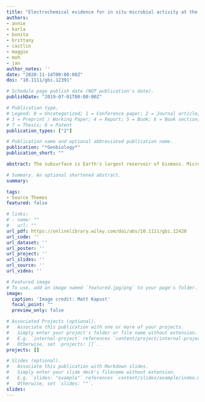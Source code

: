 ```yaml
---
title: "Electrochemical evidence for in situ microbial activity at the Deep Mine Microbial Observatory (DeMMO), South Dakota, USA"
authors:
- annie
- karla
- bonita
- brittany
- caitlin
- maggie
- moh
- jan
author_notes: ''
date: "2020-11-14T00:00:00Z"
doi: "10.1111/gbi.12391"

# Schedule page publish date (NOT publication's date).
publishDate: "2019-07-01T00:00:00Z"

# Publication type.
# Legend: 0 = Uncategorized; 1 = Conference paper; 2 = Journal article;
# 3 = Preprint / Working Paper; 4 = Report; 5 = Book; 6 = Book section;
# 7 = Thesis; 8 = Patent
publication_types: ["2"]

# Publication name and optional abbreviated publication name.
publication: "*Geobiology*"
publication_short: ""

abstract: The subsurface is Earth's largest reservoir of biomass. Micro‐organisms are the dominant lifeforms in this habitat, but the nature of their in situ activities remains largely unresolved. At the Deep Mine Microbial Observatory (DeMMO) located in the Sanford Underground Research Facility (SURF) in Lead, South Dakota (USA), we performed in situ electrochemical incubations designed to assess the potential for deep groundwater microbial communities to utilize extracellular electron transfer to support microbial respiration. DeMMO 4 was chosen for its stable geochemistry and microbial community. Graphite and indium tin oxide electrodes poised at −200 mV versus SHE were incubated along with open circuit controls and various minerals in a parallel flow reactor that split access to fluids across different treatments. From the patterns of net current over time (fluctuating between anodic and cathodic currents over the course of a few days to weeks) and the catalytic features measured using periodic cyclic voltammetry, evidence of both oxidative and reductive microbe‐electrode interactions was observed. The predominant catalytic activity ranged from −210 to −120 mV. The observed temporal variability in electrochemical activity was unexpected given the documented stability in major geochemical parameters. This suggests that the accessed fluids are more heterogeneous in electrochemically active microbial populations than previously predicted from the stable community composition. As previously reported, the fracture fluid and surface‐attached microbial communities at SURF differed significantly. However, only minimal differences in community composition were observed between poised potential electrodes, open circuit electrodes, and mineral incubations. These data support that in this environment the ability to attach to surfaces is a stronger driver of microbial community structure than the type or reactivity of the surface. We demonstrate that insight into specific activities can be gained from electrochemical methods, specifically chronoamperometry coupled with routine cyclic voltammetry, which provide a sensitive approach to evaluate microbial activities in situ.

# Summary. An optional shortened abstract.
summary: 

tags:
- Source Themes
featured: false

# links:
# - name: ""
#   url: ""
url_pdf: https://onlinelibrary.wiley.com/doi/abs/10.1111/gbi.12420
url_code: ''
url_dataset: ''
url_poster: ''
url_project: ''
url_slides: ''
url_source: ''
url_video: ''

# Featured image
# To use, add an image named `featured.jpg/png` to your page's folder. 
image:
  caption: 'Image credit: Matt Kapust'
  focal_point: ""
  preview_only: false

# Associated Projects (optional).
#   Associate this publication with one or more of your projects.
#   Simply enter your project's folder or file name without extension.
#   E.g. `internal-project` references `content/project/internal-project/index.md`.
#   Otherwise, set `projects: []`.
projects: []

# Slides (optional).
#   Associate this publication with Markdown slides.
#   Simply enter your slide deck's filename without extension.
#   E.g. `slides: "example"` references `content/slides/example/index.md`.
#   Otherwise, set `slides: ""`.
slides: 
---
```


